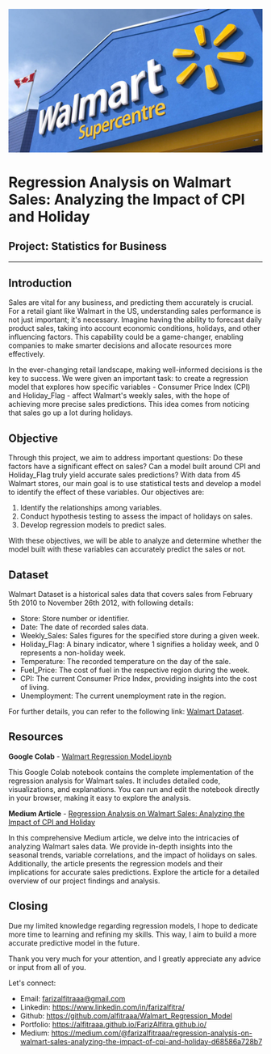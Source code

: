 ![Walmart](Walmart.jpg)
# Regression Analysis on Walmart Sales: Analyzing the Impact of CPI and Holiday
## Project: Statistics for Business
---
## Introduction

Sales are vital for any business, and predicting them accurately is crucial. For a retail giant like Walmart in the US, understanding sales performance is not just important; it's necessary. Imagine having the ability to forecast daily product sales, taking into account economic conditions, holidays, and other influencing factors. This capability could be a game-changer, enabling companies to make smarter decisions and allocate resources more effectively.

In the ever-changing retail landscape, making well-informed decisions is the key to success. We were given an important task: to create a regression model that explores how specific variables - Consumer Price Index (CPI) and Holiday_Flag - affect Walmart's weekly sales, with the hope of achieving more precise sales predictions. This idea comes from noticing that sales go up a lot during holidays.
## Objective

Through this project, we aim to address important questions: Do these factors have a significant effect on sales? Can a model built around CPI and Holiday_Flag truly yield accurate sales predictions? With data from 45 Walmart stores, our main goal is to use statistical tests and develop a model to identify the effect of these variables. Our objectives are:

1. Identify the relationships among variables.
2. Conduct hypothesis testing to assess the impact of holidays on sales.
3. Develop regression models to predict sales.

With these objectives, we will be able to analyze and determine whether the model built with these variables can accurately predict the sales or not.

## Dataset
Walmart Dataset is a historical sales data that covers sales from February 5th 2010 to November 26th 2012, with following details:

- Store: Store number or identifier.
- Date: The date of recorded sales data.
- Weekly_Sales: Sales figures for the specified store during a given week.
- Holiday_Flag: A binary indicator, where 1 signifies a holiday week, and 0 represents a non-holiday week.
- Temperature: The recorded temperature on the day of the sale.
- Fuel_Price: The cost of fuel in the respective region during the week.
- CPI: The current Consumer Price Index, providing insights into the cost of living.
- Unemployment: The current unemployment rate in the region.

For further details, you can refer to the following link: [Walmart Dataset](https://www.kaggle.com/datasets/yasserh/walmart-dataset).

## Resources
**Google Colab** - [Walmart Regression Model.ipynb](https://colab.research.google.com/drive/14tVJZFwvJ3PwnEJwZx3u00WJjXwBN2Qy?usp=sharing)

This Google Colab notebook contains the complete implementation of the regression analysis for Walmart sales. It includes detailed code, visualizations, and explanations. You can run and edit the notebook directly in your browser, making it easy to explore the analysis.

**Medium Article** - [Regression Analysis on Walmart Sales: Analyzing the Impact of CPI and Holiday](https://medium.com/@farizalfitraaa/regression-analysis-on-walmart-sales-analyzing-the-impact-of-cpi-and-holiday-d68586a728b7)

In this comprehensive Medium article, we delve into the intricacies of analyzing Walmart sales data. We provide in-depth insights into the seasonal trends, variable correlations, and the impact of holidays on sales. Additionally, the article presents the regression models and their implications for accurate sales predictions. Explore the article for a detailed overview of our project findings and analysis.

## Closing

Due my limited knowledge regarding regression models, I hope to dedicate more time to learning and refining my skills. This way, I aim to build a more accurate predictive model in the future.

Thank you very much for your attention, and I greatly appreciate any advice or input from all of you.

Let's connect:

- Email: farizalfitraaa@gmail.com
- Linkedin: https://www.linkedin.com/in/farizalfitra/
- Github: https://github.com/alfitraaa/Walmart_Regression_Model
- Portfolio: https://alfitraaa.github.io/FarizAlfitra.github.io/
- Medium: https://medium.com/@farizalfitraaa/regression-analysis-on-walmart-sales-analyzing-the-impact-of-cpi-and-holiday-d68586a728b7
